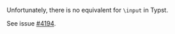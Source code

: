 Unfortunately, there is no equivalent for `\input` in Typst.

See issue [#4194](https://github.com/typst/typst/issues/4194).
